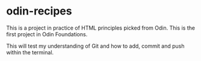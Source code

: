 # odin-recipes

This is a project in practice of HTML principles picked from Odin. This is the first project in Odin Foundations. 

This will test my understanding of Git and how to add, commit and push within the terminal.